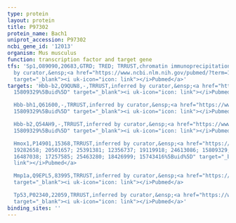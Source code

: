 ```yaml
---
type: protein
layout: protein
title: P97302
protein_name: Bach1
uniprot_accession: P97302
ncbi_gene_id: '12013'
organism: Mus musculus
function: transcription factor and target gene
tfs: 'Sp1,O89090,20683,GTRD; TRED; TRRUST,chromatin immunoprecipitation assay; inferred
  by curator,&ensp;<a href="https://www.ncbi.nlm.nih.gov/pubmed/?term=11530014%5Buid%5D"
  target="_blank"><i uk-icon="icon: link"></i>Pubmed</a>'
targets: 'Hbb-b2,Q9QUN8,-,TRRUST,inferred by curator,&ensp;<a href="https://www.ncbi.nlm.nih.gov/pubmed/?term=14660636;
  15809329%5Buid%5D" target="_blank"><i uk-icon="icon: link"></i>Pubmed</a>

  Hbb-bh1,Q61600,-,TRRUST,inferred by curator,&ensp;<a href="https://www.ncbi.nlm.nih.gov/pubmed/?term=14660636;
  15809329%5Buid%5D" target="_blank"><i uk-icon="icon: link"></i>Pubmed</a>

  Hbb-b2,Q54AH9,-,TRRUST,inferred by curator,&ensp;<a href="https://www.ncbi.nlm.nih.gov/pubmed/?term=14660636;
  15809329%5Buid%5D" target="_blank"><i uk-icon="icon: link"></i>Pubmed</a>

  Hmox1,P14901,15368,TRRUST,inferred by curator,&ensp;<a href="https://www.ncbi.nlm.nih.gov/pubmed/?term=22712528;
  19282658; 20501657; 25391381; 12356737; 19119918; 24613086; 15809329; 19439223;
  16487038; 17257585; 25463280; 18426999; 15743416%5Buid%5D" target="_blank"><i uk-icon="icon:
  link"></i>Pubmed</a>

  Mmp1a,Q9EPL5,83995,TRRUST,inferred by curator,&ensp;<a href="https://www.ncbi.nlm.nih.gov/pubmed/?term=21873975%5Buid%5D"
  target="_blank"><i uk-icon="icon: link"></i>Pubmed</a>

  Tp53,P02340,22059,TRRUST,inferred by curator,&ensp;<a href="https://www.ncbi.nlm.nih.gov/pubmed/?term=22348305%5Buid%5D"
  target="_blank"><i uk-icon="icon: link"></i>Pubmed</a>'
binding_sites: ''
---
```

